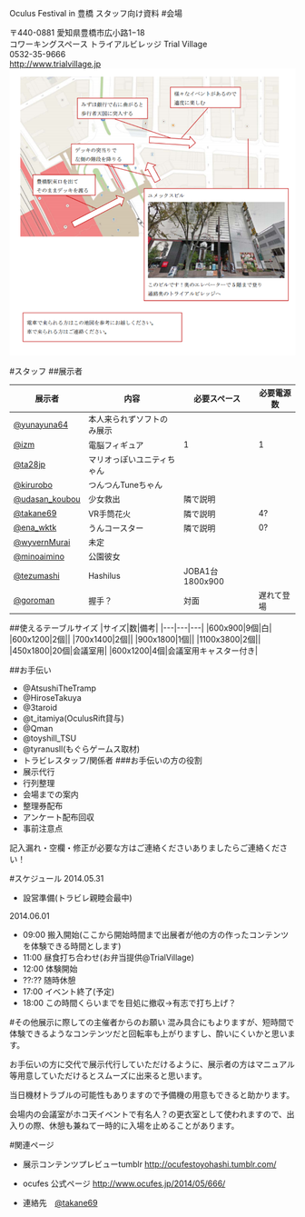 Oculus Festival in 豊橋 スタッフ向け資料
#会場

〒440-0881 愛知県豊橋市広小路1−18  
コワーキングスペース トライアルビレッジ Trial Village  
0532-35-9666  
http://www.trialvillage.jp
![会場](./images/map.PNG "trival village")


#スタッフ
##展示者


|展示者|内容|必要スペース|必要電源数|  
|---|---|---|---|  
|[@yunayuna64](https://twitter.com/yunayuna64)|本人来られずソフトのみ展示|||  
|[@izm](https://twitter.com/izm)|電脳フィギュア|1|1|  
|[@ta28jp](https://twitter.com/ta28jp)|マリオっぽいユニティちゃん|||
|[@kirurobo](https://twitter.com/kirurobo)|つんつんTuneちゃん|||
|[@udasan_koubou](https://twitter.com/udasan_koubou) |少女救出|	隣で説明||
|[@takane69](https://twitter.com/takane69)|VR手筒花火|隣で説明|4?|
|[@ena_wktk](https://twitter.com/ena_wktk)|うんコースター|隣で説明|0?|
|[@wyvernMurai](https://twitter.com/wyvernMurai)|未定|||
|[@minoaimino](https://twitter.com/minoaimino)|公園彼女|||
|[@tezumashi](https://twitter.com/tezumashi)|Hashilus|JOBA1台1800x900||
|[@goroman](https://twitter.com/goroman)|握手？|対面|遅れて登場|

##使えるテーブルサイズ
|サイズ|数|備考|
|---|---|---|
|600x900|9個|白|
|600x1200|2個||
|700x1400|2個||
|900x1800|1個||
|1100x3800|2個||
|450x1800|20個|会議室用|
|600x1200|4個|会議室用キャスター付き|


##お手伝い
- @AtsushiTheTramp
- @HiroseTakuya
- @3taroid
- @t_itamiya(OculusRift貸与)
- @Qman
- @toyshill_TSU
- @tyranusll(もぐらゲームス取材)
- トラビレスタッフ/関係者
###お手伝いの方の役割
- 展示代行
- 行列整理
- 会場までの案内
- 整理券配布
- アンケート配布回収
- 事前注意点


記入漏れ・空欄・修正が必要な方はご連絡くださいありましたらご連絡ください！

#スケジュール
2014.05.31  
	 
- 設営準備(トラビレ親睦会最中)

2014.06.01

- 09:00	搬入開始(ここから開始時間まで出展者が他の方の作ったコンテンツを体験できる時間とします)
- 11:00	昼食打ち合わせ(お弁当提供@TrialVillage)
- 12:00	体験開始
- ??:??	随時休憩
- 17:00	イベント終了(予定)
- 18:00	この時間くらいまでを目処に撤収→有志で打ち上げ？

#その他展示に際しての主催者からのお願い
混み具合にもよりますが、短時間で体験できるようなコンテンツだと回転率も上がりますし、酔いにくいかと思います。　　

お手伝いの方に交代で展示代行していただけるように、展示者の方はマニュアル等用意していただけるとスムーズに出来ると思います。　　

当日機材トラブルの可能性もありますので予備機の用意もできると助かります。　　

会場内の会議室がホコ天イベントで有名人？の更衣室として使われますので、出入りの際、休憩も兼ねて一時的に入場を止めることがあります。　　

#関連ページ
- 展示コンテンツプレビューtumblr 
http://ocufestoyohashi.tumblr.com/

- ocufes 公式ページ http://www.ocufes.jp/2014/05/666/
- 連絡先　[@takane69](https://twitter.com/takane69)
